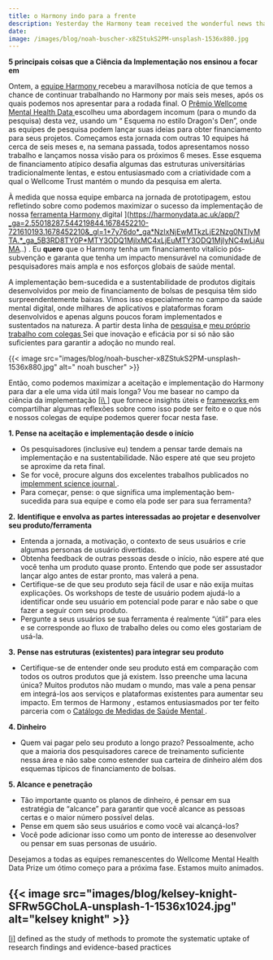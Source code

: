 ```yaml
---
title: o Harmony indo para a frente
description: Yesterday the Harmony team received the wonderful news that we are given the chance to continue working on Harmony for another six months, after which we c...
date:
image: /images/blog/noah-buscher-x8ZStukS2PM-unsplash-1536x880.jpg
---
```


**5 principais coisas que a Ciência da Implementação nos ensinou** **a focar em**

Ontem, a [ equipe Harmony ](https://harmonydata.ac.uk/team/) recebeu a maravilhosa notícia de que temos a chance de continuar trabalhando no Harmony por mais seis meses, após os quais podemos nos apresentar para a rodada final. O [ Prêmio Wellcome Mental Health Data ](https://wellcome.org/grant-funding/schemes/wellcome-mental-health-data-prize) escolheu uma abordagem incomum (para o mundo da pesquisa) desta vez, usando um “ Esquema no estilo Dragon's Den”, onde as equipes de pesquisa podem lançar suas ideias para obter financiamento para seus projetos. Começamos esta jornada com outras 10 equipes há cerca de seis meses e, na semana passada, todos apresentamos nosso trabalho e lançamos nossa visão para os próximos 6 meses. Esse esquema de financiamento atípico desafia algumas das estruturas universitárias tradicionalmente lentas, e estou entusiasmado com a criatividade com a qual o Wellcome Trust mantém o mundo da pesquisa em alerta.

À medida que nossa equipe embarca na jornada de prototipagem, estou refletindo sobre como podemos maximizar o sucesso da implementação de nossa [ ferramenta Harmony ](https://harmonydata.ac.uk/app/?_ga=2.55018287.544219844.1678452210-721610193.1678452210&_gl=1*7y76do*_ga*NzIxNjEwMTkzLjE2Nzg0NTIyMTA.*_ga_5B3RD8TY0P*MTY3ODQ1MjIxMC4xLjEuMTY3ODQ1MjIyNC4wLjAuMA..) digital ](https://harmonydata.ac.uk/app/?_ga=2.55018287.544219844.1678452210-721610193.1678452210&_gl=1*7y76do*_ga*NzIxNjEwMTkzLjE2Nzg0NTIyMTA.*_ga_5B3RD8TY0P*MTY3ODQ1MjIxMC4xLjEuMTY3ODQ1MjIyNC4wLjAuMA..) . Eu **quero** que o Harmony tenha um financiamento vitalício pós-subvenção e garanta que tenha um impacto mensurável na comunidade de pesquisadores mais ampla e nos esforços globais de saúde mental.

A implementação bem-sucedida e a sustentabilidade de produtos digitais desenvolvidos por meio de financiamento de bolsas de pesquisa têm sido surpreendentemente baixas. Vimos isso especialmente no campo da saúde mental digital, onde milhares de aplicativos e plataformas foram desenvolvidos e apenas alguns poucos foram implementados e sustentados na natureza. A partir desta linha de [ pesquisa ](https://www.psychiatrist.com/jcp/psychiatry/implementing-digital-mental-health-interventions/#ref16) e [ meu próprio trabalho com colegas ](https://www.jmir.org/2022/11/e40347) Sei que inovação e eficácia por si só não são suficientes para garantir a adoção no mundo real.

{{< image src="images/blog/noah-buscher-x8ZStukS2PM-unsplash-1536x880.jpg" alt=" noah buscher" >}}

Então, como podemos maximizar a aceitação e implementação do Harmony para dar a ele uma vida útil mais longa? Vou me basear no campo da ciência da implementação [ [i\ ]](https://harmonydata.ac.uk/harmony-going-forward-5-things-implementation-science-has-taught-us-to-focus-on/#_edn1) que fornece insights úteis e [ frameworks ](https://implementationscience.biomedcentral.com/articles/10.1186/1748-5908-8-139#Abs1) em compartilhar algumas reflexões sobre como isso pode ser feito e o que nós e nossos colegas de equipe podemos querer focar nesta fase.

**1. Pense na aceitação e implementação desde o início**

- Os pesquisadores (inclusive eu) tendem a pensar tarde demais na implementação e na sustentabilidade. Não espere até que seu projeto se aproxime da reta final.
- Se for você, procure alguns dos excelentes trabalhos publicados no [ implemment science journal ](https://implementationscience.biomedcentral.com/articles/10.1186/1748-5908-1-1#additional-information) .
- Para começar, pense: o que significa uma implementação bem-sucedida para sua equipe e como ela pode ser para sua ferramenta?

**2.** **Identifique e envolva as partes interessadas ao projetar e desenvolver seu produto/ferramenta**

- Entenda a jornada, a motivação, o contexto de seus usuários e crie algumas personas de usuário divertidas.
- Obtenha feedback de outras pessoas desde o início, não espere até que você tenha um produto quase pronto. Entendo que pode ser assustador lançar algo antes de estar pronto, mas valerá a pena.
- Certifique-se de que seu produto seja fácil de usar e não exija muitas explicações. Os workshops de teste de usuário podem ajudá-lo a identificar onde seu usuário em potencial pode parar e não sabe o que fazer a seguir com seu produto.
- Pergunte a seus usuários se sua ferramenta é realmente “útil” para eles e se corresponde ao fluxo de trabalho deles ou como eles gostariam de usá-la.

**3.** **Pense nas estruturas (existentes) para integrar seu produto**

- Certifique-se de entender onde seu produto está em comparação com todos os outros produtos que já existem. Isso preenche uma lacuna única? Muitos produtos não mudam o mundo, mas vale a pena pensar em integrá-los aos serviços e plataformas existentes para aumentar seu impacto. Em termos de Harmony , estamos entusiasmados por ter feito parceria com o [ Catálogo de Medidas de Saúde Mental ](https://www.cataloguementalhealth.ac.uk/) .

**4. Dinheiro**

- Quem vai pagar pelo seu produto a longo prazo? Pessoalmente, acho que a maioria dos pesquisadores carece de treinamento suficiente nessa área e não sabe como estender sua carteira de dinheiro além dos esquemas típicos de financiamento de bolsas.

**5. Alcance e penetração**

- Tão importante quanto os planos de dinheiro, é pensar em sua estratégia de “alcance” para garantir que você alcance as pessoas certas e o maior número possível delas.
- Pense em quem são seus usuários e como você vai alcançá-los?
- Você pode adicionar isso como um ponto de interesse ao desenvolver ou pensar em suas personas de usuário.



Desejamos a todas as equipes remanescentes do Wellcome Mental Health Data Prize um ótimo começo para a próxima fase. Estamos muito animados.

{{< image src="images/blog/kelsey-knight-SFRw5GChoLA-unsplash-1-1536x1024.jpg" alt="kelsey knight" >}}
------

[[i\]](https://harmonydata.ac.uk/harmony-going-forward-5-things-implementation-science-has-taught-us-to-focus-on/#_ednref1) defined as the study of methods to promote the systematic uptake of research findings and evidence-based practices
